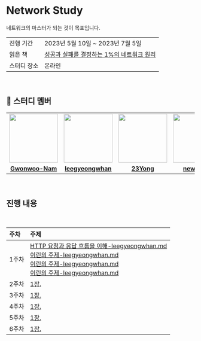 # Network Study
네트워크의 마스터가 되는 것이 목표입니다.

<table>
  <tr>
    <td>진행 기간</td>
    <td>2023년 5월 10일 ~ 2023년 7월 5일 </td>
  </tr>
  <tr>
    <td>읽은 책</td>
    <td>
      <a href="https://www.yes24.com/Product/Goods/90640081">성공과 실패를 결정하는 1%의 네트워크 원리</a>
    </td>
  </tr>
  <tr>
    <td>스터디 장소</td>
    <td>온라인</td>
  </tr>
</table>

<br/>

## 🤖 스터디 멤버

<table>
 <tr>
    <td align="center"><a href="https://github.com/Gwonwoo-Nam"><img src="https://avatars.githubusercontent.com/Gwonwoo-Nam" width="130px;" alt=""></a></td>
    <td align="center"><a href="https://github.com/leegyeongwhan"><img src="https://avatars.githubusercontent.com/leegyeongwhan" width="130px;" alt=""></a></td>
    <td align="center"><a href="https://github.com/23Yong"><img src="https://avatars.githubusercontent.com/23Yong" width="130px;" alt=""></a></td>
    <td align="center"><a href="https://github.com/new-pow"><img src="https://avatars.githubusercontent.com/new-pow" width="130px;" alt=""></a></td>
  </tr>
  <tr>
    <td align="center"><a href="https://github.com/Gwonwoo-Nam"><b>Gwonwoo-Nam</b></a></td>
    <td align="center"><a href="https://github.com/leegyeongwhan"><b>leegyeongwhan</b></a></td>
    <td align="center"><a href="https://github.com/23Yong"><b>23Yong</b></a></td>
    <td align="center"><a href="https://github.com/new-pow"><b>new-pow</b></a></td>
  </tr>
</table>

<br/>

## 진행 내용

<br>

|   주차    | 주제 |
|:-------|:-------|
| 1주차 | [HTTP 요청과 응답 흐름을 이해-leegyeongwhan.md](./week1/HTTP요청과-응답-흐름을-이해-leegyeongwhan.md) </br> [이린의 주제-leegyeongwhan.md](./week1/HTTP요청과-응답-흐름을-이해-leegyeongwhan.md) </br> [이린의 주제-leegyeongwhan.md](./week1/HTTP요청과-응답-흐름을-이해-leegyeongwhan.md) </br> [이린의 주제-leegyeongwhan.md](./week1/HTTP요청과-응답-흐름을-이해-leegyeongwhan.md)|
| 2주차 | [1장. ]() |
| 3주차 | [1장. ]() |
| 4주차 | [1장. ]() |
| 5주차 | [1장. ]() |
| 6주차 | [1장. ]() |

